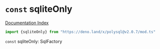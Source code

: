 # `const` sqliteOnly

[Documentation Index](../README.md)

```ts
import {sqliteOnly} from "https://deno.land/x/polysql@v2.0.7/mod.ts"
```

`const` sqliteOnly: SqlFactory


